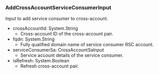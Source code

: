 ### AddCrossAccountServiceConsumerInput
Input to add service consumer to cross-account.

- crossAccountId: System.String
  - Cross-account ID of the cross-account pair.
- fqdn: System.String
  - Fully qualified domain name of service consumer RSC account.
- serviceConsumerSa: CrossAccountSaInput
  - Service account details of the service consumer.
- isRefresh: System.Boolean
  - Refresh cross-account pair.
